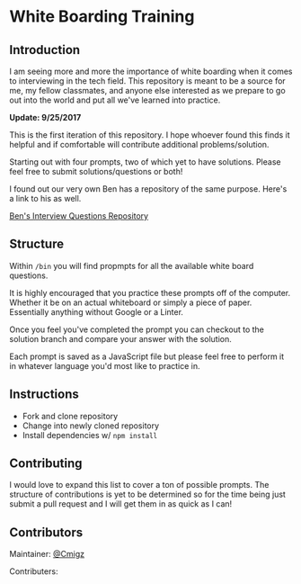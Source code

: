 # White Boarding Training

## Introduction

I am seeing more and more the importance of white boarding when it comes to interviewing in the tech field.  This repository is meant to be a source for me, my fellow classmates, and anyone else interested as we prepare to go out into the world and put all we've learned into practice.

**Update: 9/25/2017**

This is the first iteration of this repository.  I hope whoever found this finds it helpful and if comfortable will contribute additional problems/solution.

Starting out with four prompts, two of which yet to have solutions.  Please feel free to submit solutions/questions or both!

I found out our very own Ben has a repository of the same purpose.  Here's a link to his as well.

[Ben's Interview Questions Repository](https://github.com/BenGitsCode/interview-questions)

## Structure

Within `/bin` you will find propmpts for all the available white board questions.

It is highly encouraged that you practice these prompts off of the computer. Whether it be on an actual whiteboard or simply a piece of paper.  Essentially anything without Google or a Linter.

Once you feel you've completed the prompt you can checkout to the solution branch and compare your answer with the solution.

Each prompt is saved as a JavaScript file but please feel free to perform it in whatever language you'd most like to practice in.

## Instructions

- Fork and clone repository
- Change into newly cloned repository
- Install dependencies w/ `npm install`

## Contributing

I would love to expand this list to cover a ton of possible prompts.  The structure of contributions is yet to be determined so for the time being just submit a pull request and I will get them in as quick as I can!

## Contributors

Maintainer: [@Cmigz](https://github.com/cmigz)

Contributers:

